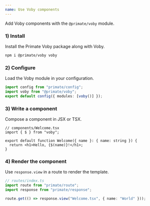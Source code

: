 ```yaml
---
name: Use Voby components
---
```


Add Voby components with the `@primate/voby` module.

### 1) Install

Install the Primate Voby package along with Voby.

```sh
npm i @primate/voby voby
```

### 2) Configure

Load the Voby module in your configuration.

```ts
import config from "primate/config";
import voby from "@primate/voby";
export default config({ modules: [voby()] });
```

### 3) Write a component

Compose a component in JSX or TSX.

```tsx
// components/Welcome.tsx
import { $ } from "voby";

export default function Welcome({ name }: { name: string }) {
  return <h1>Hello, {$(name)}!</h1>;
}
```

### 4) Render the component

Use `response.view` in a route to render the template.

```ts
// routes/index.ts
import route from "primate/route";
import response from "primate/response";

route.get(() => response.view("Welcome.tsx", { name: "World" }));
```
